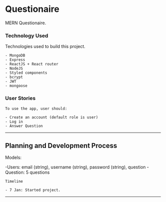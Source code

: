 # Questionaire

MERN Questionaire.


### Technology Used

Technologies used to build this project.

```
- MongoDB
- Express
- ReactJS + React router
- NodeJS
- Styled components
- bcrypt
- JWT
- mongoose

```

### User Stories

```
To use the app, user should:

- Create an account (default role is user)
- Log in
- Answer Question

```

---

## Planning and Development Process

Models:

-Users: email (string), username (string), password (string), question
-Question: 5 questions


```
Timeline

- 7 Jan: Started project.

```
---